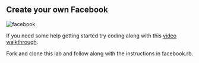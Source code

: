 

## Create your own Facebook

![facebook](http://media1.giphy.com/media/147FTGQYiLBWDu/200.gif)

If you need some help getting started try coding along with this <a href="http://player.vimeo.com/external/114567840.sd.mp4?s=501b2eda8a374e42366571973af128b6" target="_blank">video walkthrough</a>.

Fork and clone this lab and follow along with the instructions in facebook.rb.